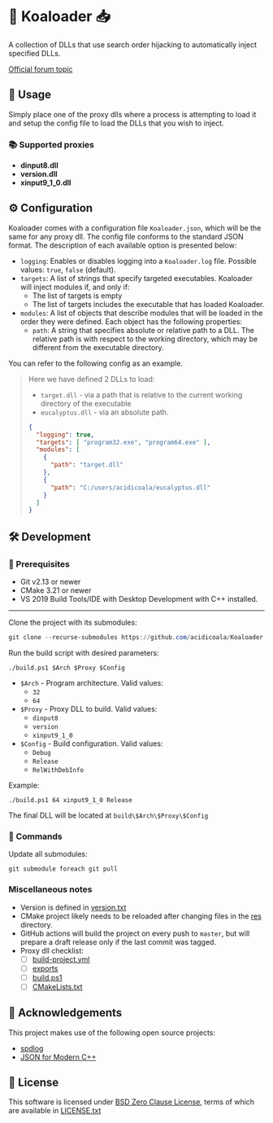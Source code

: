 # 🐨 Koaloader 📥

A collection of DLLs that use search order hijacking to automatically inject specified DLLs.

[Official forum topic](https://cs.rin.ru/forum/viewtopic.php?p=2536753#p2536753)

## 🚀 Usage

Simply place one of the proxy dlls where a process is attempting to load it and setup the config file to load the DLLs
that you wish to inject.

### 📚 Supported proxies

- **dinput8.dll**
- **version.dll**
- **xinput9_1_0.dll**

## ⚙ Configuration

Koaloader comes with a configuration file `Koaloader.json`, which will be the same for any proxy dll. The config file
conforms to the standard JSON format. The description of each available option is presented below:

* `logging`: Enables or disables logging into a `Koaloader.log` file. Possible values: `true`, `false` (default).
* `targets`: A list of strings that specify targeted executables. Koaloader will inject modules if, and only if:
    * The list of targets is empty
    * The list of targets includes the executable that has loaded Koaloader.
* `modules`: A list of objects that describe modules that will be loaded in the order they were defined. Each object has
  the following properties:
    * `path`:  A string that specifies absolute or relative path to a DLL. The relative path is with respect to the working directory, which may be different from the executable directory.

You can refer to the following config as an example.

> Here we have defined 2 DLLs to load:
>
> * `target.dll` - via a path that is relative to the current working directory of the executable
> * `eucalyptus.dll` - via an absolute path.
>
> ```json
> {
>   "logging": true,
>   "targets": [ "program32.exe", "program64.exe" ],
>   "modules": [
>     {
>       "path": "target.dll"
>     },
>     {
>       "path": "C:/users/acidicoala/eucalyptus.dll"
>     }
>   ]
> }
> ```

## 🛠 Development

### 🚥 Prerequisites

* Git v2.13 or newer
* CMake 3.21 or newer
* VS 2019 Build Tools/IDE with Desktop Development with C++ installed.

___
Clone the project with its submodules:

```powershell
git clone --recurse-submodules https://github.com/acidicoala/Koaloader.git
```

Run the build script with desired parameters:

```shell
./build.ps1 $Arch $Proxy $Config
```

* `$Arch` - Program architecture. Valid values:
    * `32`
    * `64`
* `$Proxy` - Proxy DLL to build. Valid values:
    * `dinput8`
    * `version`
    * `xinput9_1_0`
* `$Config` - Build configuration. Valid values:
    * `Debug`
    * `Release`
    * `RelWithDebInfo`

Example:

```shell
./build.ps1 64 xinput9_1_0 Release
```

The final DLL will be located at
`build\$Arch\$Proxy\$Config`

### 🔡 Commands

Update all submodules:

```shell
git submodule foreach git pull
```

### Miscellaneous notes

- Version is defined in [version.txt](./res/version.txt)
- CMake project likely needs to be reloaded after changing files in the [res](./res) directory.
- GitHub actions will build the project on every push to `master`, but will prepare a draft release only if the last
  commit was tagged.
- Proxy dll checklist:
    - [ ] [build-project.yml](.github/workflows/build-project.yml)
    - [ ] [exports](src/exports)
    - [ ] [build.ps1](build.ps1)
    - [ ] [CMakeLists.txt](CMakeLists.txt)

## 👋 Acknowledgements

This project makes use of the following open source projects:

- [spdlog](https://github.com/gabime/spdlog)
- [JSON for Modern C++](https://github.com/nlohmann/json)

## 📄 License

This software is licensed under [BSD Zero Clause  License], terms of which are available in [LICENSE.txt]

[BSD Zero Clause  License]: https://choosealicense.com/licenses/0bsd/

[LICENSE.txt]: LICENSE.txt

